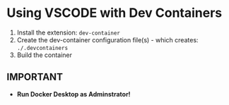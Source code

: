 # Using VSCODE with Dev Containers

1. Install the extension: `dev-container`
2. Create the dev-container configuration file(s) - which creates: `./.devcontainers`
3. Build the container

## IMPORTANT

- **Run Docker Desktop as Adminstrator!**

